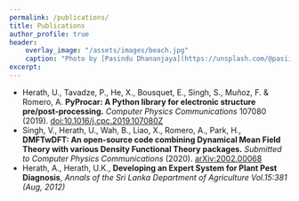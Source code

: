 ```yaml
---
permalink: /publications/
title: Publications
author_profile: true
header:
    overlay_image: "/assets/images/beach.jpg"
    caption: "Photo by [Pasindu Dhananjaya](https://unsplash.com/@pasiiijay) on [Unsplash](https://unsplash.com)"
excerpt:
---
```


- Herath, U., Tavadze, P., He, X., Bousquet, E., Singh, S., Muñoz, F. & Romero, A. **PyProcar: A Python library for electronic structure pre/post-processing.** *Computer Physics Communications* 107080 (2019).
[doi:10.1016/j.cpc.2019.107080Z](https://www.sciencedirect.com/science/article/pii/S0010465519303935)
- Singh, V., Herath, U., Wah, B., Liao, X., Romero, A., Park, H., **DMFTwDFT: An open-source code combining Dynamical Mean Field Theory with various Density Functional Theory packages.** *Submitted to Computer Physics Communications* (2020).
[arXiv:2002.00068](https://arxiv.org/abs/2002.00068)
- Herath, A., Herath, U.K., **Developing an Expert System for Plant Pest Diagnosis**, *Annals of the Sri Lanka Department of Agriculture Vol.15:381 (Aug, 2012)*